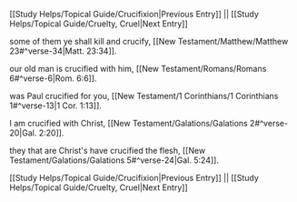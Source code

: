 [[Study Helps/Topical Guide/Crucifixion|Previous Entry]]  ||  [[Study Helps/Topical Guide/Cruelty, Cruel|Next Entry]]

 some of them ye shall kill and crucify, [[New Testament/Matthew/Matthew 23#^verse-34|Matt. 23:34]].

 our old man is crucified with him, [[New Testament/Romans/Romans 6#^verse-6|Rom. 6:6]].

 was Paul crucified for you, [[New Testament/1 Corinthians/1 Corinthians 1#^verse-13|1 Cor. 1:13]].

 I am crucified with Christ, [[New Testament/Galations/Galations 2#^verse-20|Gal. 2:20]].

 they that are Christ's have crucified the flesh, [[New Testament/Galations/Galations 5#^verse-24|Gal. 5:24]].

[[Study Helps/Topical Guide/Crucifixion|Previous Entry]]  ||  [[Study Helps/Topical Guide/Cruelty, Cruel|Next Entry]]